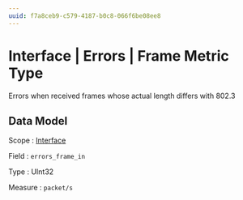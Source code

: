 ```yaml
---
uuid: f7a8ceb9-c579-4187-b0c8-066f6be08ee8
---
```

# Interface | Errors | Frame Metric Type

Errors when received frames whose actual length differs with 802.3 

## Data Model

Scope
: [Interface](../../metric-scopes-reference/interface.md)

Field
: `errors_frame_in`

Type
: UInt32

Measure
: `packet/s`

